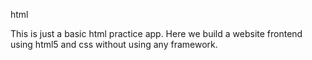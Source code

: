 html

This is just a basic html practice app. Here we build a website frontend using html5 and css without using any framework.


